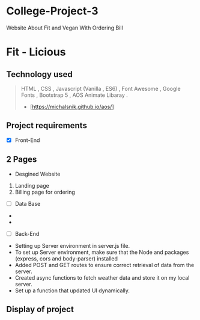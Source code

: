 # College-Project-3
Website About Fit and Vegan With Ordering Bill
# Fit - Licious
## Technology used
> HTML ,
> CSS ,
> Javascript (Vanilla , ES6) ,
> Font Awesome ,
> Google Fonts ,
> Bootstrap 5 , 
> AOS Animate Libaray . 
> - [https://michalsnik.github.io/aos/]
## Project requirements
- [x] Front-End
## 2 Pages
- Desgined  Website
1. Landing page
2. Billing page for ordering
  
- [ ] Data Base
- 
- 
- [ ] Back-End
- Setting up Server environment in server.js file.
- To set up Server environment, make sure that the Node and packages (express, cors and body-parser) installed
- Added POST and GET routes to ensure correct retrieval of data from the server.
- Created async functions to fetch weather data and store it on my local server.
- Set up a function that updated UI dynamically.

## Display of project


